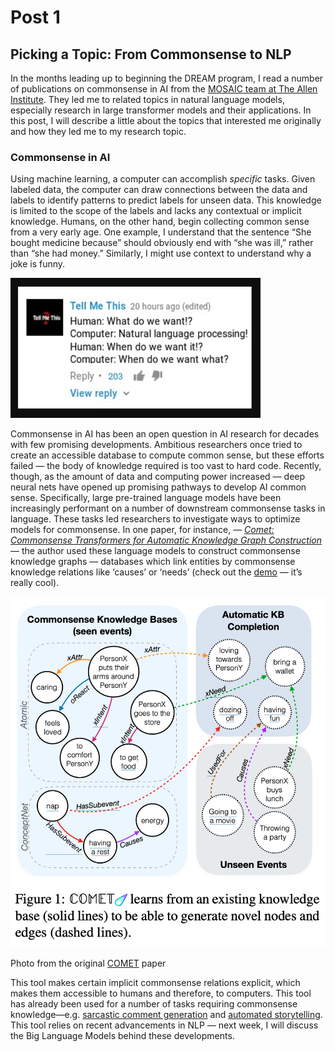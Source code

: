 
# Post 1
## Picking a Topic: From Commonsense to NLP

In the months leading up to beginning the DREAM program, I read a number of publications on commonsense in AI from the [MOSAIC team at The Allen Institute](https://mosaic.allenai.org/). They led me to related topics in natural language models, especially research in large transformer models and their applications. In this post, I will describe a little about the topics that interested me originally and how they led me to my research topic. 

### Commonsense in AI

Using machine learning, a computer can accomplish *specific* tasks. Given labeled data, the computer can draw connections between the data and labels to identify patterns to predict labels for unseen data. This knowledge is limited to the scope of the labels and lacks any contextual or implicit knowledge. Humans, on the other hand, begin collecting common sense from a very early age. One example, I understand that the sentence “She bought medicine because” should obviously end with “she was ill,” rather than “she had money.” Similarly, I might use context to understand why a joke is funny. 

<img src="../images/commonsenseJoke.png" alt="drawing" width="400"/>

Commonsense in AI has been an open question in AI research for decades with few promising developments. Ambitious researchers once tried to create an accessible database to compute common sense, but these efforts failed — the body of knowledge required is too vast to hard code. Recently, though, as the amount of data and computing power increased — deep neural nets have opened up promising pathways to develop AI common sense. Specifically, large pre-trained language models have been increasingly performant on a number of downstream commonsense tasks in language. These tasks led researchers to investigate ways to optimize models for commonsense. In one paper, for instance, — *[Comet: Commonsense Transformers for Automatic Knowledge Graph Construction](https://aclanthology.org/P19-1470.pdf)* — the author used these language models to construct commonsense knowledge graphs — databases which link entities by commonsense knowledge relations like ‘causes’ or ‘needs’ (check out the [demo](https://mosaickg.apps.allenai.org/model_comet2020_people_events/?head=PersonX%20acts%20quickly&rel=xReason&rel=xWant&rel=xEffect) — it’s really cool). 


<img src="https://github.com/katelyncaldwell/katelyncaldwell.github.io/blob/master/images/commonsenseGraph.png" alt="drawing" width="600"/>

Photo from the original [COMET](https://aclanthology.org/P19-1470/) paper 

This tool makes certain implicit commonsense relations explicit, which makes them accessible to humans and therefore, to computers. This tool has already been used for a number of tasks requiring commonsense knowledge—e.g. [sarcastic comment generation](https://arxiv.org/pdf/2004.13248.pdf) and [automated storytelling](https://arxiv.org/pdf/2009.00829.pdf). This tool relies on recent advancements in NLP — next week, I will discuss the Big Language Models behind these developments.
